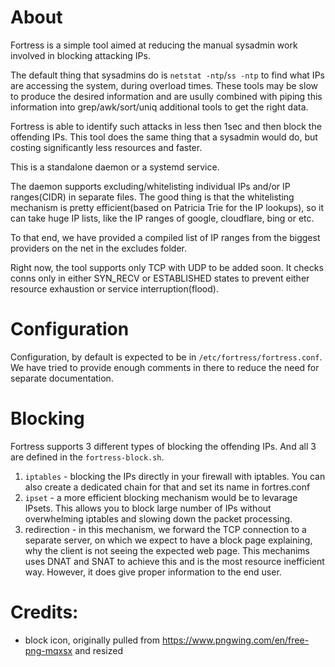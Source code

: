 # About

Fortress is a simple tool aimed at reducing the manual sysadmin work involved in blocking attacking IPs.

The default thing that sysadmins do is `netstat -ntp`/`ss -ntp` to find what IPs are accessing the system, during overload times. These tools may be slow to produce the desired information and are usully combined with piping this information into grep/awk/sort/uniq additional tools to get the right data.

Fortress is able to identify such attacks in less then 1sec and then block the offending IPs. This tool does the same thing that a sysadmin would do, but costing significantly less resources and faster.

This is a standalone daemon or a systemd service. 

The daemon supports excluding/whitelisting individual IPs and/or IP ranges(CIDR) in separate files. The good thing is that the whitelisting mechanism is pretty efficient(based on Patricia Trie for the IP lookups), so it can take huge IP lists, like the IP ranges of google, cloudflare, bing or etc.

To that end, we have provided a compiled list of IP ranges from the biggest providers on the net in the excludes folder.


Right now, the tool supports only TCP with UDP to be added soon. It checks conns only in either SYN_RECV or ESTABLISHED states to prevent either resource exhaustion or service interruption(flood).

# Configuration
Configuration, by default is expected to be in `/etc/fortress/fortress.conf`. We have tried to provide enough comments in there to reduce the need for separate documentation.

# Blocking
Fortress supports 3 different types of blocking the offending IPs. And all 3 are defined in the `fortress-block.sh`.
1. `iptables` - blocking the IPs directly in your firewall with iptables. You can also create a dedicated chain for that and set its name in fortres.conf
2. `ipset` - a more efficient blocking mechanism would be to levarage IPsets. This allows you to block large number of IPs without overwhelming iptables and slowing down the packet processing.
3. redirection - in this mechanism, we forward the TCP connection to a separate server, on which we expect to have a block page explaining, why the client is not seeing the expected web page. This mechanims uses DNAT and SNAT to achieve this and is the most resource inefficient way. However, it does give proper information to the end user.

# Credits:
 - block icon, originally pulled from https://www.pngwing.com/en/free-png-mqxsx and resized

